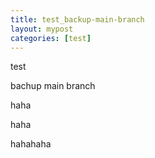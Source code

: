 ```yaml
---
title: test_backup-main-branch
layout: mypost
categories: [test]
---
```



test

bachup main branch

haha

haha


hahahaha